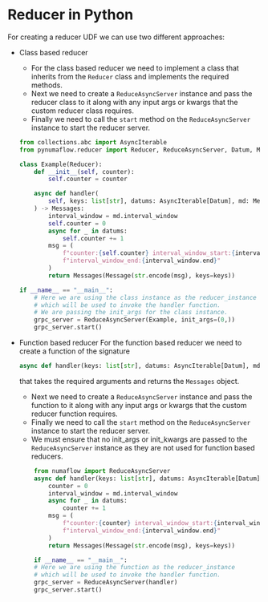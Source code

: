 # Reducer in Python

For creating a reducer UDF we can use two different approaches:
- Class based reducer
  - For the class based reducer we need to implement a class that inherits from the `Reducer` class and implements the required methods.
  - Next we need to create a `ReduceAsyncServer` instance and pass the reducer class to it along with any input args or 
  kwargs that the custom reducer class requires.
  - Finally we need to call the `start` method on the `ReduceAsyncServer` instance to start the reducer server.
  ```python
  from collections.abc import AsyncIterable
  from pynumaflow.reducer import Reducer, ReduceAsyncServer, Datum, Message, Messages, Metadata

  class Example(Reducer):
      def __init__(self, counter):
          self.counter = counter
  
      async def handler(
          self, keys: list[str], datums: AsyncIterable[Datum], md: Metadata
      ) -> Messages:
          interval_window = md.interval_window
          self.counter = 0
          async for _ in datums:
              self.counter += 1
          msg = (
              f"counter:{self.counter} interval_window_start:{interval_window.start} "
              f"interval_window_end:{interval_window.end}"
          )
          return Messages(Message(str.encode(msg), keys=keys))

  if __name__ == "__main__":
      # Here we are using the class instance as the reducer_instance
      # which will be used to invoke the handler function.
      # We are passing the init_args for the class instance.
      grpc_server = ReduceAsyncServer(Example, init_args=(0,))
      grpc_server.start()
  ``` 

- Function based reducer
    For the function based reducer we need to create a function of the signature
    ```python
    async def handler(keys: list[str], datums: AsyncIterable[Datum], md: Metadata) -> Messages:
    ```
    that takes the required arguments and returns the `Messages` object.
    - Next we need to create a `ReduceAsyncServer` instance and pass the function to it along with any input args or kwargs that the custom reducer function requires.
    - Finally we need to call the `start` method on the `ReduceAsyncServer` instance to start the reducer server.
    - We must ensure that no init_args or init_kwargs are passed to the `ReduceAsyncServer` instance as they are not used for function based reducers.
    ```python
        from numaflow import ReduceAsyncServer
        async def handler(keys: list[str], datums: AsyncIterable[Datum], md: Metadata) -> Messages:
            counter = 0
            interval_window = md.interval_window
            async for _ in datums:
                counter += 1
            msg = (
                f"counter:{counter} interval_window_start:{interval_window.start} "
                f"interval_window_end:{interval_window.end}"
            )
            return Messages(Message(str.encode(msg), keys=keys))
    
        if __name__ == "__main__":
        # Here we are using the function as the reducer_instance
        # which will be used to invoke the handler function.
        grpc_server = ReduceAsyncServer(handler)
        grpc_server.start()
    ```


